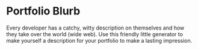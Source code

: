 # Portfolio Blurb

Every developer has a catchy, witty description on themselves and how they take over the world (wide web). Use this friendly little generator to make yourself a description for your portfolio to make a lasting impression. 
